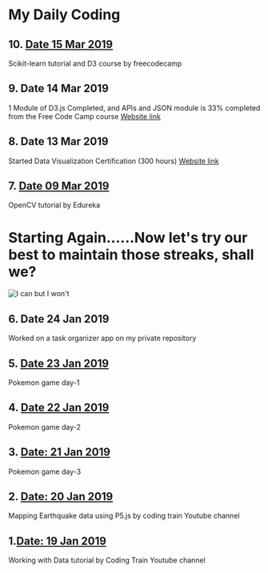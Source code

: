 # My Daily Coding

## 10. [Date 15 Mar 2019](https://github.com/narenbakshi97/daily_coding/tree/master/day%2010)
Scikit-learn tutorial and D3 course by freecodecamp

## 9. Date 14 Mar 2019
1 Module of D3.js Completed, and APIs and JSON module is 33% completed from the Free Code Camp course
[Website link](https://learn.freecodecamp.org/data-visualization/data-visualization-with-d3)

## 8. Date 13 Mar 2019
Started Data Visualization Certification (300 hours)
[Website link](https://learn.freecodecamp.org/data-visualization/data-visualization-with-d3)

## 7. [Date 09 Mar 2019](https://github.com/narenbakshi97/daily_coding/tree/master/day%207)
OpenCV tutorial by Edureka

# Starting Again......Now let's try our best to maintain those streaks, shall we?
![I can but I won't](https://i.imgur.com/gRahCs0.jpg)

## 6. Date 24 Jan 2019
Worked on a task organizer app on my private repository

## 5. [Date 23 Jan 2019](https://github.com/narenbakshi97/daily_coding/tree/master/day%203%20to%205)
Pokemon game day-1

## 4. [Date 22 Jan 2019](https://github.com/narenbakshi97/daily_coding/tree/master/day%203%20to%205)
Pokemon game day-2

## 3. [Date: 21 Jan 2019](https://github.com/narenbakshi97/daily_coding/tree/master/day%203%20to%205)
Pokemon game day-3

## 2. [Date: 20 Jan 2019](https://github.com/narenbakshi97/daily_coding/tree/master/day%202)
Mapping Earthquake data using P5.js by coding train Youtube channel

## 1.[Date: 19 Jan 2019](https://github.com/narenbakshi97/daily_coding/tree/master/day%201)
Working with Data tutorial by Coding Train Youtube channel
